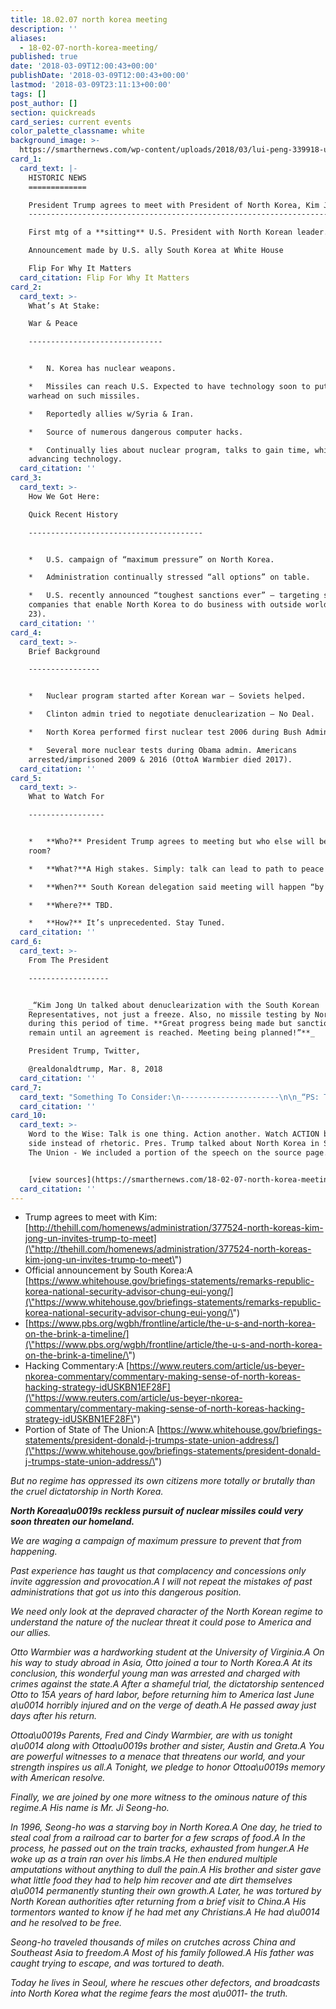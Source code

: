 ```yaml
---
title: 18.02.07 north korea meeting
description: ''
aliases:
  - 18-02-07-north-korea-meeting/
published: true
date: '2018-03-09T12:00:43+00:00'
publishDate: '2018-03-09T12:00:43+00:00'
lastmod: '2018-03-09T23:11:13+00:00'
tags: []
post_author: []
section: quickreads
card_series: current events
color_palette_classname: white
background_image: >-
  https://smarthernews.com/wp-content/uploads/2018/03/lui-peng-339918-unsplash-scaled.jpg
card_1:
  card_text: |-
    HISTORIC NEWS
    =============

    President Trump agrees to meet with President of North Korea, Kim Jong Un
    -------------------------------------------------------------------------

    First mtg of a **sitting** U.S. President with North Korean leader.

    Announcement made by U.S. ally South Korea at White House

    Flip For Why It Matters
  card_citation: Flip For Why It Matters
card_2:
  card_text: >-
    What’s At Stake:  

    War & Peace

    ------------------------------


    *   N. Korea has nuclear weapons.

    *   Missiles can reach U.S. Expected to have technology soon to put nuclear
    warhead on such missiles.

    *   Reportedly allies w/Syria & Iran.

    *   Source of numerous dangerous computer hacks.

    *   Continually lies about nuclear program, talks to gain time, while
    advancing technology.
  card_citation: ''
card_3:
  card_text: >-
    How We Got Here:  

    Quick Recent History

    ---------------------------------------


    *   U.S. campaign of “maximum pressure” on North Korea.

    *   Administration continually stressed “all options” on table.

    *   U.S. recently announced “toughest sanctions ever” – targeting shipping
    companies that enable North Korea to do business with outside world (Feb
    23).
  card_citation: ''
card_4:
  card_text: >-
    Brief Background

    ----------------


    *   Nuclear program started after Korean war – Soviets helped.

    *   Clinton admin tried to negotiate denuclearization – No Deal.

    *   North Korea performed first nuclear test 2006 during Bush Admin.

    *   Several more nuclear tests during Obama admin. Americans
    arrested/imprisoned 2009 & 2016 (OttoA Warmbier died 2017).
  card_citation: ''
card_5:
  card_text: >-
    What to Watch For

    -----------------


    *   **Who?** President Trump agrees to meeting but who else will be in the
    room?

    *   **What?**A High stakes. Simply: talk can lead to path to peace or war.

    *   **When?** South Korean delegation said meeting will happen “by May.”

    *   **Where?** TBD.

    *   **How?** It’s unprecedented. Stay Tuned.
  card_citation: ''
card_6:
  card_text: >-
    From The President

    ------------------


    _“Kim Jong Un talked about denuclearization with the South Korean
    Representatives, not just a freeze. Also, no missile testing by North Korea
    during this period of time. **Great progress being made but sanctions will
    remain until an agreement is reached. Meeting being planned!”**_  

    President Trump, Twitter,  

    @realdonaldtrump, Mar. 8, 2018
  card_citation: ''
card_7:
  card_text: "Something To Consider:\n----------------------\n\n_“PS: To be clear — we need to talk to North Korea. But Kim is not inviting Trump so that he can surrender North Korea’s weapons. Kim is inviting Trump to demonstrate that his investment in nuclear and missile capabilities has forced the United States to treat him as an equal.”  \n_Jeffrey Lewisa\x0F, Twitter, @ArmsControlWonk Mar. 8, 2018"
  card_citation: ''
card_10:
  card_text: >-
    Word to the Wise: Talk is one thing. Action another. Watch ACTION by either
    side instead of rhetoric. Pres. Trump talked about North Korea in State of
    The Union - We included a portion of the speech on the source page.


    [view sources](https://smarthernews.com/18-02-07-north-korea-meeting/)
  card_citation: ''
---
```

*   Trump agrees to meet with Kim: [http://thehill.com/homenews/administration/377524-north-koreas-kim-jong-un-invites-trump-to-meet](\"http://thehill.com/homenews/administration/377524-north-koreas-kim-jong-un-invites-trump-to-meet\")
*   Official announcement by South Korea:A [https://www.whitehouse.gov/briefings-statements/remarks-republic-korea-national-security-advisor-chung-eui-yong/](\"https://www.whitehouse.gov/briefings-statements/remarks-republic-korea-national-security-advisor-chung-eui-yong/\")
*   [https://www.pbs.org/wgbh/frontline/article/the-u-s-and-north-korea-on-the-brink-a-timeline/](\"https://www.pbs.org/wgbh/frontline/article/the-u-s-and-north-korea-on-the-brink-a-timeline/\")
*   Hacking Commentary:A [https://www.reuters.com/article/us-beyer-nkorea-commentary/commentary-making-sense-of-north-koreas-hacking-strategy-idUSKBN1EF28F](\"https://www.reuters.com/article/us-beyer-nkorea-commentary/commentary-making-sense-of-north-koreas-hacking-strategy-idUSKBN1EF28F\")
*   Portion of State of The Union:A [https://www.whitehouse.gov/briefings-statements/president-donald-j-trumps-state-union-address/](\"https://www.whitehouse.gov/briefings-statements/president-donald-j-trumps-state-union-address/\")

_But no regime has oppressed its own citizens more totally or brutally than the cruel dictatorship in North Korea._

**_North Koreaa\\u0019s reckless pursuit of nuclear missiles could very soon threaten our homeland._**

_We are waging a campaign of maximum pressure to prevent that from happening._

_Past experience has taught us that complacency and concessions only invite aggression and provocation.A I will not repeat the mistakes of past administrations that got us into this dangerous position._

_We need only look at the depraved character of the North Korean regime to understand the nature of the nuclear threat it could pose to America and our allies._

_Otto Warmbier was a hardworking student at the University of Virginia.A On his way to study abroad in Asia, Otto joined a tour to North Korea.A At its conclusion, this wonderful young man was arrested and charged with crimes against the state.A After a shameful trial, the dictatorship sentenced Otto to 15A years of hard labor, before returning him to America last June a\\u0014 horribly injured and on the verge of death.A He passed away just days after his return._

_Ottoa\\u0019s Parents, Fred and Cindy Warmbier, are with us tonight a\\u0014 along with Ottoa\\u0019s brother and sister, Austin and Greta.A You are powerful witnesses to a menace that threatens our world, and your strength inspires us all.A Tonight, we pledge to honor Ottoa\\u0019s memory with American resolve._

_Finally, we are joined by one more witness to the ominous nature of this regime.A His name is Mr. Ji Seong-ho._

_In 1996, Seong-ho was a starving boy in North Korea.A One day, he tried to steal coal from a railroad car to barter for a few scraps of food.A In the process, he passed out on the train tracks, exhausted from hunger.A He woke up as a train ran over his limbs.A He then endured multiple amputations without anything to dull the pain.A His brother and sister gave what little food they had to help him recover and ate dirt themselves a\\u0014 permanently stunting their own growth.A Later, he was tortured by North Korean authorities after returning from a brief visit to China.A His tormentors wanted to know if he had met any Christians.A He had a\\u0014 and he resolved to be free._

_Seong-ho traveled thousands of miles on crutches across China and Southeast Asia to freedom.A Most of his family followed.A His father was caught trying to escape, and was tortured to death._

_Today he lives in Seoul, where he rescues other defectors, and broadcasts into North Korea what the regime fears the most a\\u0011- the truth._